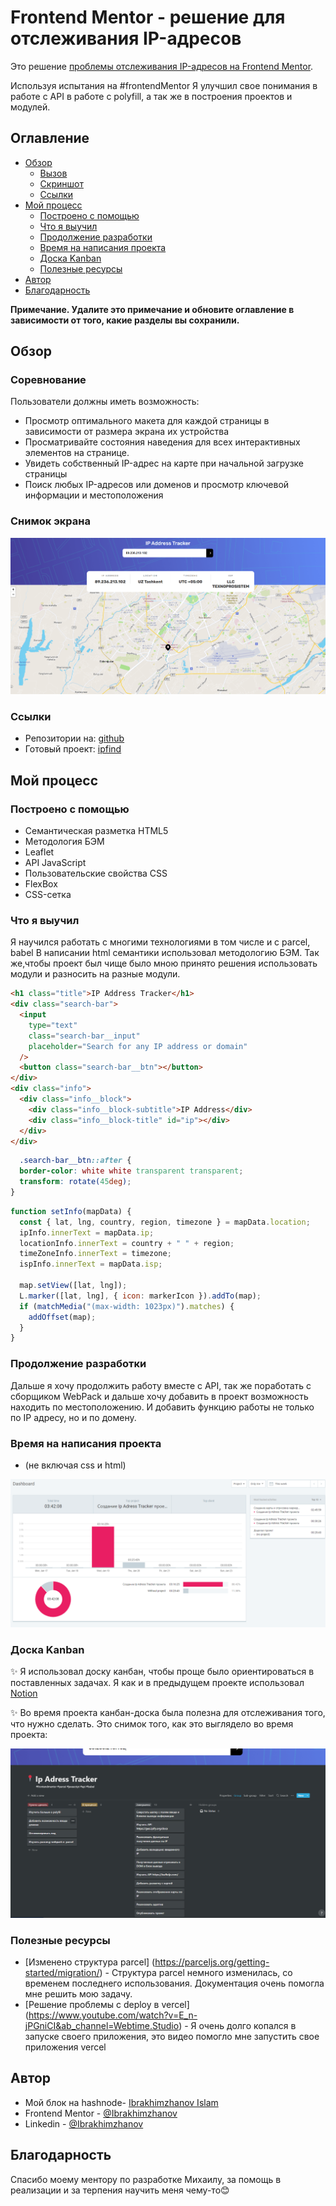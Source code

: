 # Frontend Mentor - решение для отслеживания IP-адресов

Это решение [проблемы отслеживания IP-адресов на Frontend Mentor](https://www.frontendmentor.io/challenges/ip-address-tracker-I8-0yYAH0). 

Используя испытания на #frontendMentor Я улучшил свое понимания в работе с API в работе с polyfill, а так же в построения проектов и модулей.

## Оглавление

- [Обзор](#обзор)
  - [Вызов](#вызов)
  - [Скриншот](#снимок-экрана)
  - [Ссылки](#ссылки)
- [Мой процесс](#мой-процесс)
  - [Построено с помощью](#построено-с-помощью)
  - [Что я выучил](#что-я-выучил)
  - [Продолжение разработки](#продолжение-разработки)
  - [Время на написания проекта](#Время-на-написания-проекта)
  - [Доска Kanban](#Доска-Kanban)
  - [Полезные ресурсы](#полезные-ресурсы)
- [Автор](#автор)
- [Благодарность](#благодарность)

**Примечание. Удалите это примечание и обновите оглавление в зависимости от того, какие разделы вы сохранили.**

## Обзор

### Соревнование

Пользователи должны иметь возможность:

- Просмотр оптимального макета для каждой страницы в зависимости от размера экрана их устройства
- Просматривайте состояния наведения для всех интерактивных элементов на странице.
- Увидеть собственный IP-адрес на карте при начальной загрузке страницы
- Поиск любых IP-адресов или доменов и просмотр ключевой информации и местоположения

### Снимок экрана

![](./iptracker.png)

### Ссылки

- Репозитории на: [github](https://github.com/Ibrakhimzhanov/ipTracker)
- Готовый проект: [ipfind](https://ipfind-mauve.vercel.app/)

## Мой процесс

### Построено с помощью

- Семантическая разметка HTML5
- Методология БЭМ
- Leaflet
- API JavaScript
- Пользовательские свойства CSS
- FlexBox
- CSS-сетка

### Что я выучил

Я научился работать с многими технологиями в том числе и с parcel, babel
В написании html семантики использовал методологию БЭМ. Так же,чтобы проект был чище было мною принято решения использовать модули и разносить на разные модули.

```html
<h1 class="title">IP Address Tracker</h1>
<div class="search-bar">
  <input
    type="text"
    class="search-bar__input"
    placeholder="Search for any IP address or domain"
  />
  <button class="search-bar__btn"></button>
</div>
<div class="info">
  <div class="info__block">
    <div class="info__block-subtitle">IP Address</div>
    <div class="info__block-title" id="ip"></div>
  </div>
</div>
```

```CSS
  .search-bar__btn::after {
  border-color: white white transparent transparent;
  transform: rotate(45deg);
}

```

```js
function setInfo(mapData) {
  const { lat, lng, country, region, timezone } = mapData.location;
  ipInfo.innerText = mapData.ip;
  locationInfo.innerText = country + " " + region;
  timeZoneInfo.innerText = timezone;
  ispInfo.innerText = mapData.isp;

  map.setView([lat, lng]);
  L.marker([lat, lng], { icon: markerIcon }).addTo(map);
  if (matchMedia("(max-width: 1023px)").matches) {
    addOffset(map);
  }
}
```

### Продолжение разработки

Дальше я хочу продолжить работу вместе с API, так же поработать с сборщиком WebPack и дальше хочу добавить в проект возможность находить по местоположению. И добавить функцию работы не только по IP адресу, но и по домену.

### Время на написания проекта

- (не включая css и html)

![](./nohtmlorcss.png)

### Доска Kanban

✨ Я использовал доску канбан, чтобы проще было ориентироваться в поставленных задачах. Я как и в предыдущем проекте использовал [Notion](https://ibrakhimzhanov.notion.site/cc1898a503f84f51a7bf628c932e8998?v=be886ce151954f9a80aa1a554426939d)

✨ Во время проекта канбан-доска была полезна для отслеживания того, что нужно сделать. Это снимок того, как это выглядело во время проекта:

![](./kanban.png)

### Полезные ресурсы

- [Изменено структура parcel] (https://parceljs.org/getting-started/migration/) - Структура parcel немного изменилась, со временем последнего использования. Документация очень помогла мне решить мою задачу.
- [Решение проблемы с deploy в vercel] (https://www.youtube.com/watch?v=E_n-jPGniCI&ab_channel=Webtime.Studio) - Я очень долго копался в запуске своего приложения, это видео помогло мне запустить свое приложения vercel

## Автор

- Мой блок на hashnode- [Ibrakhimzhanov Islam](https://middleit.hashnode.dev/)
- Frontend Mentor - [@Ibrakhimzhanov](https://www.frontendmentor.io/profile/Ibrakhimzhanov)
- Linkedin - [@Ibrakhimzhanov](https://www.linkedin.com/in/ibrakhimzhanov/)

## Благодарность

Спасибо моему ментору по разработке Михаилу, за помощь в реализации и за терпения научить меня чему-то😊
